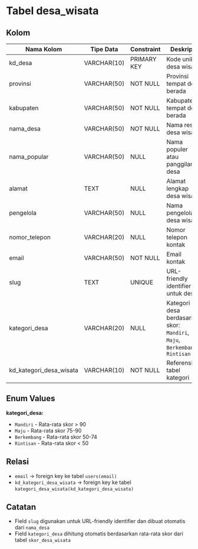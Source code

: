 # Tabel desa_wisata

## Kolom

| Nama Kolom              | Tipe Data   | Constraint  | Deskripsi                                                                   |
| ----------------------- | ----------- | ----------- | --------------------------------------------------------------------------- |
| kd_desa                 | VARCHAR(10) | PRIMARY KEY | Kode unik desa wisata                                                       |
| provinsi                | VARCHAR(50) | NOT NULL    | Provinsi tempat desa berada                                                 |
| kabupaten               | VARCHAR(50) | NOT NULL    | Kabupaten tempat desa berada                                                |
| nama_desa               | VARCHAR(50) | NOT NULL    | Nama resmi desa wisata                                                      |
| nama_popular            | VARCHAR(50) | NULL        | Nama populer atau panggilan desa                                            |
| alamat                  | TEXT        | NULL        | Alamat lengkap desa wisata                                                  |
| pengelola               | VARCHAR(50) | NULL        | Nama pengelola desa wisata                                                  |
| nomor_telepon           | VARCHAR(20) | NULL        | Nomor telepon kontak                                                        |
| email                   | VARCHAR(50) | NOT NULL    | Email kontak                                                                |
| slug                    | TEXT        | UNIQUE      | URL-friendly identifier untuk desa                                          |
| kategori_desa           | VARCHAR(20) | NULL        | Kategori desa berdasarkan skor: `Mandiri`, `Maju`, `Berkembang`, `Rintisan` |
| kd_kategori_desa_wisata | VARCHAR(10) | NOT NULL    | Referensi ke tabel kategori                                                 |

## Enum Values

**kategori_desa:**

- `Mandiri` - Rata-rata skor > 90
- `Maju` - Rata-rata skor 75-90
- `Berkembang` - Rata-rata skor 50-74
- `Rintisan` - Rata-rata skor < 50

## Relasi

- `email` → foreign key ke tabel `users(email)`
- `kd_kategori_desa_wisata` → foreign key ke tabel `kategori_desa_wisata(kd_kategori_desa_wisata)`

## Catatan

- Field `slug` digunakan untuk URL-friendly identifier dan dibuat otomatis dari `nama_desa`
- Field `kategori_desa` dihitung otomatis berdasarkan rata-rata skor dari tabel `skor_desa_wisata`
